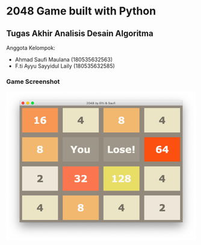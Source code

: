 # 2048 Game built with Python

## Tugas Akhir Analisis Desain Algoritma
Anggota Kelompok:
- Ahmad Saufi Maulana (180535632563)
- F.ti Ayyu Sayyidul Laily (180535632585)

### Game Screenshot
![game screenshot](game_screenshot.png)

